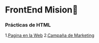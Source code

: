 # FrontEnd Mision🚀

### Prácticas de HTML

1.[Pagina en la Web](https://vacunacion-753a8.web.app/#)
2.[Campaña de Marketing]()
